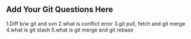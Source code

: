 Add Your Git Questions Here
----------------------------
1.Diff b/w git and svn
2.what is conflict error
3.git pull, fetch and git merge
4.what is git stash
5.what is git merge and git rebase

